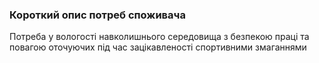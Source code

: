 ### Короткий опис потреб споживача
Потреба у вологості навколишнього середовища з безпекою праці та повагою оточуючих під час зацікавленості спортивними змаганнями